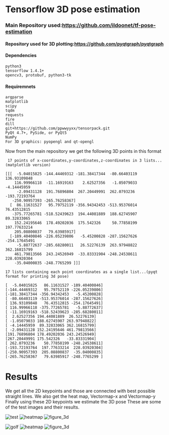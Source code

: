 # Tensorflow 3D pose estimation

### Main Repository used:https://github.com/ildoonet/tf-pose-estimation

#### Repository used for 3D plotting:https://github.com/pyqtgraph/pyqtgraph

#### Dependencies
    python3
    tensorflow 1.4.1+
    opencv3, protobuf, python3-tk

#### Requiremnets
    argparse
    matplotlib
    scipy
    tqdm
    requests
    fire
    dill
    git+https://github.com/ppwwyyxx/tensorpack.git
    PyQt 4.7+, PySide, or PyQt5
    NumPy
    For 3D graphics: pyopengl and qt-opengl

Now from the main repository we get the following 3D points in this format
     
     17 points of x-coordinates,y-coordinates,z-coordinates in 3 lists...(matplotlib version)

    [[[  -5.04015825 -144.44469312 -181.38417344  -80.66403119  136.93109848
        116.99966118  -11.16919163    2.62527356   -1.05079033   -4.14445959
         -2.09431128  191.76896804  267.20449991  262.0793236  -193.72193764
       -250.90957393 -265.76258367]
      [  86.11631527   95.79752119 -356.94342453 -513.95376014   76.43512815
       -375.77265781 -518.52439623  194.44081889  188.62745907   89.32833065
        152.24195646  178.49202036  175.542326     50.77858199  197.77633214
        205.08800837   79.63985917]
      [-189.40400846 -226.05239806   -5.45200828 -287.15627626 -254.17645491
         -5.88772637 -285.68280011   26.52276139  263.97948822  362.16815799
        461.79813566  243.24526949  -33.83331904 -248.24538611  228.03920304
        -35.04000835 -248.7765299 ]]]

    17 lists containing each point coordinates as a single list...(pyqt format for printing 3d pose)

    [  -5.04015825   86.11631527 -189.40400846]
    [-144.44469312   95.79752119 -226.05239806]
    [-181.38417344 -356.94342453   -5.45200828]
    [ -80.66403119 -513.95376014 -287.15627626]
    [ 136.93109848   76.43512815 -254.17645491]
    [ 116.99966118 -375.77265781   -5.88772637]
    [ -11.16919163 -518.52439623 -285.68280011]
    [  2.62527356 194.44081889  26.52276139]
    [ -1.05079033 188.62745907 263.97948822]
    [ -4.14445959  89.32833065 362.16815799]
    [ -2.09431128 152.24195646 461.79813566]
    [191.76896804 178.49202036 243.24526949]
    [267.20449991 175.542326   -33.83331904]
    [ 262.0793236    50.77858199 -248.24538611]
    [-193.72193764  197.77633214  228.03920304]
    [-250.90957393  205.08800837  -35.04000835]
    [-265.76258367   79.63985917 -248.7765299 ]

# Results
We get all the 2D keypoints and those are connected with best possible straight lines.
We also get the heat map, Vectormap-x and Vectormap-y
Finally using these 2D keypoints we estimate the 3D pose
These are some of the test images and their results.

![test](https://user-images.githubusercontent.com/19996897/38697955-0d023c9e-3eb1-11e8-9763-aac961ad3096.jpg) 
![heatmap](https://user-images.githubusercontent.com/19996897/38697953-0cd57da8-3eb1-11e8-84ab-f18c7ab7a361.png) 
![figure_3d](https://user-images.githubusercontent.com/19996897/38697950-0c917022-3eb1-11e8-9e1d-71c3a783f1f5.png)

![golf](https://user-images.githubusercontent.com/19996897/38698497-e54108be-3eb2-11e8-9723-cf188a9e5519.jpg)
![heatmap](https://user-images.githubusercontent.com/19996897/38698500-e5a9fba8-3eb2-11e8-8161-5c790bf9493c.png)
![figure_3d](https://user-images.githubusercontent.com/19996897/38698499-e57b0fdc-3eb2-11e8-96ca-2ed3a7b3465c.png)
